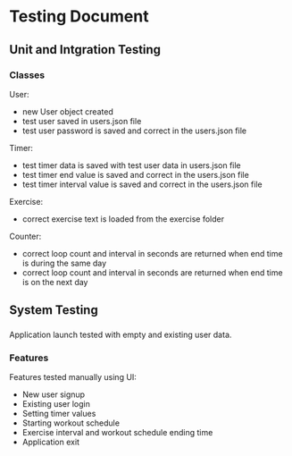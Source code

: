 # Testing Document

## Unit and Intgration Testing

### Classes

User: 
- new User object created
- test user saved in users.json file
- test user password is saved and correct in the users.json file

Timer: 
- test timer data is saved with test user data in users.json file
- test timer end value is saved and correct in the users.json file
- test timer interval value is saved and correct in the users.json file

Exercise:
- correct exercise text is loaded from the exercise folder

Counter:
- correct loop count and interval in seconds are returned when end time is during the same day
- correct loop count and interval in seconds are returned when end time is on the next day

## System Testing

###

Application launch tested with empty and existing user data.

### Features

Features tested manually using UI:
- New user signup
- Existing user login
- Setting timer values
- Starting workout schedule
- Exercise interval and workout schedule ending time
- Application exit